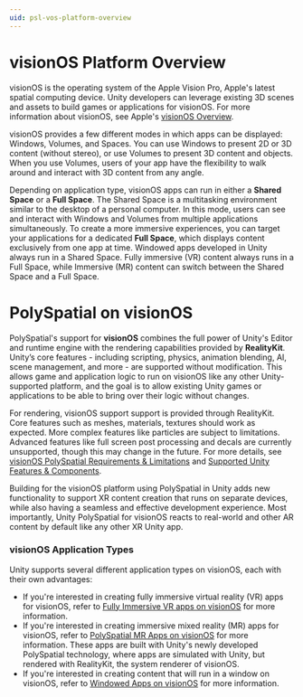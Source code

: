```yaml
---
uid: psl-vos-platform-overview
---
```

# visionOS Platform Overview

visionOS is the operating system of the Apple Vision Pro, Apple's latest spatial computing device. Unity developers can leverage existing 3D scenes and assets to build games or applications for visionOS. For more information about visionOS, see Apple's [visionOS Overview](https://developer.apple.com/visionos/learn).

visionOS provides a few different modes in which apps can be displayed: Windows, Volumes, and Spaces. You can use Windows to present 2D or 3D content (without stereo), or use Volumes to present 3D content and objects. When you use Volumes, users of your app have the flexibility to walk around and interact with 3D content from any angle.

Depending on application type, visionOS apps can run in either a **Shared Space** or a **Full Space**. The Shared Space is a multitasking environment similar to the desktop of a personal computer. In this mode, users can see and interact with Windows and Volumes from multiple applications simultaneously. To create a more immersive experiences, you can target your applications for a dedicated **Full Space**, which displays content exclusively from one app at time. Windowed apps developed in Unity always run in a Shared Space. Fully immersive (VR) content always runs in a Full Space, while Immersive (MR) content can switch between the Shared Space and a Full Space.

# PolySpatial on visionOS

<a name="visionos-platform-overview"></a>
PolySpatial's support for **visionOS** combines the full power of Unity's Editor and runtime engine with the rendering capabilities provided by **RealityKit**. Unity’s core features - including scripting, physics, animation blending, AI, scene management, and more - are supported without modification. This allows game and application logic to run on visionOS like any other Unity-supported platform, and the goal is to allow existing Unity games or applications to be able to bring over their logic without changes.

For rendering, visionOS support support is provided through RealityKit. Core features such as meshes, materials, textures should work as expected. More complex features like particles are subject to limitations. Advanced features like full screen post processing and decals are currently unsupported, though this may change in the future. For more details, see [visionOS PolySpatial Requirements & Limitations](Requirements.md) and [Supported Unity Features & Components](SupportedFeatures.md). 

Building for the visionOS platform using PolySpatial in Unity adds new functionality to support XR content creation that runs on separate devices, while also having a seamless and effective development experience. Most importantly, Unity PolySpatial for visionOS reacts to real-world and other AR content by default like any other XR Unity app.

### visionOS Application Types
Unity supports several different application types on visionOS, each with their own advantages:
* If you're interested in creating fully immersive virtual reality (VR) apps for visionOS, refer to [Fully Immersive VR apps on visionOS](VRApps.md) for more information.
* If you're interested in creating immersive mixed reality (MR) apps for visionOS, refer to [PolySpatial MR Apps on visionOS](PolySpatialMRApps.md) for more information. These apps are built with Unity's newly developed PolySpatial technology, where apps are simulated with Unity, but rendered with RealityKit, the system renderer of visionOS.
* If you're interested in creating content that will run in a window on visionOS, refer to [Windowed Apps on visionOS](WindowedApps.md) for more information.
